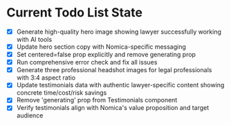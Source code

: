 <!-- DO NOT EDIT - Managed by todo_list tool -->
<!-- Updated: 2025-10-07T13:17:14.503Z -->

# Current Todo List State

- [x] Generate high-quality hero image showing lawyer successfully working with AI tools
- [x] Update hero section copy with Nomica-specific messaging
- [x] Set centered=false prop explicitly and remove generating prop
- [x] Run comprehensive error check and fix all issues
- [x] Generate three professional headshot images for legal professionals with 3:4 aspect ratio
- [x] Update testimonials data with authentic lawyer-specific content showing concrete time/cost/risk savings
- [x] Remove 'generating' prop from Testimonials component
- [x] Verify testimonials align with Nomica's value proposition and target audience
